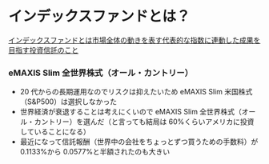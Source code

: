 # インデックスファンドとは？

[インデックスファンドとは市場全体の動きを表す代表的な指数に連動した成果を目指す投資信託のこと](https://www.smbc.co.jp/kojin/toushin/gimon/purchase10/)

### eMAXIS Slim 全世界株式（オール・カントリー）

- 20 代からの長期運用なのでリスクは抑えたいため eMAXIS Slim 米国株式（S&P500）は選択しなかった
- 世界経済が衰退することは考えにくいので eMAXIS Slim 全世界株式（オール・カントリー）を選んだ（と言っても結局は 60%くらいアメリカに投資していることになる）
- 最近になって信託報酬（世界中の会社をちょっとずつ買うための手数料）が 0.1133%から 0.0577%と半額されたのも大きい

<div grid="~ cols-3 gap-4">
<div>

<Youtube id="jamExbPx-kg?si=7J7-WDVjoqG3fae0"/>

</div>
<div>

<Youtube id="py7vc_QUMAM?si=WHknjjo_M8Qr8Hwv"/>

</div>
<div>

<Youtube id="OgX42mnArh4?si=HH1FlXuxMEdYxXjz"/>

</div>
</div>
